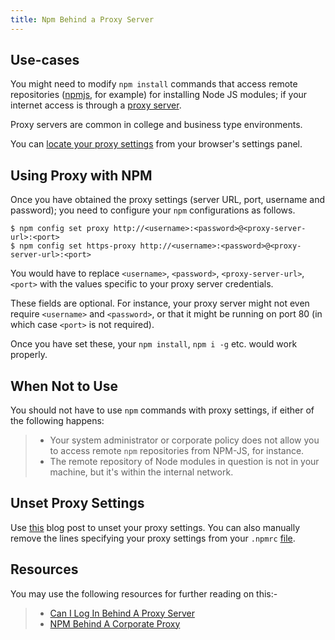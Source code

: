 ```yaml
---
title: Npm Behind a Proxy Server
---
```

## Use-cases

You might need to modify `npm install` commands that access remote repositories (<a href='https://www.npmjs.com/' target='_blank' rel='nofollow'>npmjs</a>, for example) for installing Node JS modules; if your internet access is through a <a href='https://en.wikipedia.org/wiki/Proxy_server' target='_blank' rel='nofollow'>proxy server</a>.

Proxy servers are common in college and business type environments.

You can <a href='http://www.wikihow.com/Change-Proxy-Settings' target='_blank' rel='nofollow'>locate your proxy settings</a> from your browser's settings panel.

## Using Proxy with NPM

Once you have obtained the proxy settings (server URL, port, username and password); you need to configure your `npm` configurations as follows.

```shell
$ npm config set proxy http://<username>:<password>@<proxy-server-url>:<port>
$ npm config set https-proxy http://<username>:<password>@<proxy-server-url>:<port>
```

You would have to replace `<username>`, `<password>`, `<proxy-server-url>`, `<port>` with the values specific to your proxy server credentials.

These fields are optional. For instance, your proxy server might not even require `<username>` and `<password>`, or that it might be running on port 80 (in which case `<port>` is not required).

Once you have set these, your `npm install`, `npm i -g` etc. would work properly.

## When Not to Use

You should not have to use `npm` commands with proxy settings, if either of the following happens:

> *   Your system administrator or corporate policy does not allow you to access remote `npm` repositories from NPM-JS, for instance.
> *   The remote repository of Node modules in question is not in your machine, but it's within the internal network.

## Unset Proxy Settings

Use <a href='http://luxiyalu.com/how-to-remove-all-npm-proxy-settings/' target='_blank' rel='nofollow'>this</a> blog post to unset your proxy settings. You can also manually remove the lines specifying your proxy settings from your `.npmrc` <a href='https://docs.npmjs.com/files/npmrc' target='_blank' rel='nofollow'>file</a>.

## Resources

You may use the following resources for further reading on this:-

> *   <a href='https://github.com/npm/npm/issues/9401#issuecomment-134569585' target='_blank' rel='nofollow'>Can I Log In Behind A Proxy Server</a>
> *   <a href='http://intenseagile.com/2015/09/04/npm-behind-proxy.html' target='_blank' rel='nofollow'>NPM Behind A Corporate Proxy</a>
